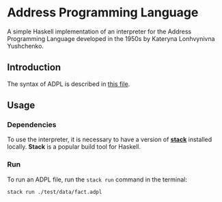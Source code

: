 # Address Programming Language

A simple Haskell implementation of an interpreter for the Address Programming Language developed in the 1950s by Kateryna Lonhvynivna Yushchenko.

## Introduction

The syntax of ADPL is described in [this file](docs/syntax.md).

## Usage

### Dependencies

To use the interpreter, it is necessary to have a version of
**[stack](https://docs.haskellstack.org/en/stable/)** installed locally.
**Stack** is a popular build tool for Haskell.

### Run

To run an ADPL file, run the ``stack run`` command in the terminal:

```shell
stack run ./test/data/fact.adpl
```